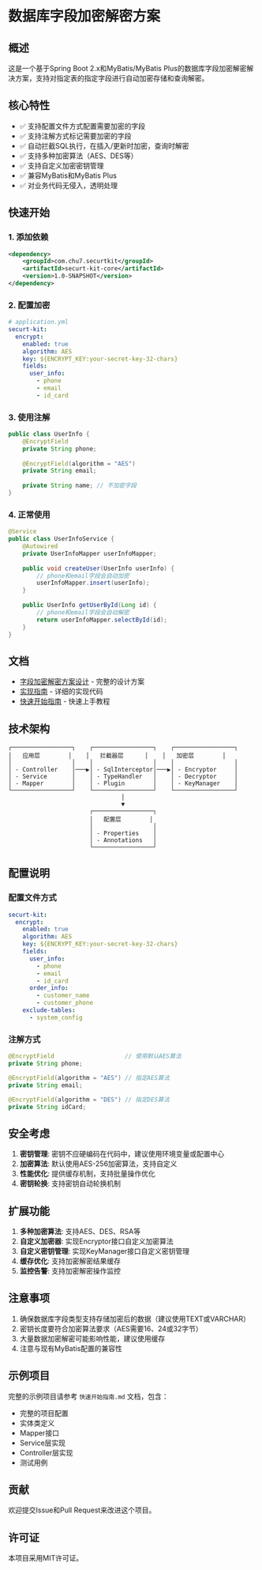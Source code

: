 # 数据库字段加密解密方案

## 概述

这是一个基于Spring Boot 2.x和MyBatis/MyBatis Plus的数据库字段加密解密解决方案，支持对指定表的指定字段进行自动加密存储和查询解密。

## 核心特性

- ✅ 支持配置文件方式配置需要加密的字段
- ✅ 支持注解方式标记需要加密的字段
- ✅ 自动拦截SQL执行，在插入/更新时加密，查询时解密
- ✅ 支持多种加密算法（AES、DES等）
- ✅ 支持自定义加密密钥管理
- ✅ 兼容MyBatis和MyBatis Plus
- ✅ 对业务代码无侵入，透明处理

## 快速开始

### 1. 添加依赖

```xml
<dependency>
    <groupId>com.chu7.securtkit</groupId>
    <artifactId>securt-kit-core</artifactId>
    <version>1.0-SNAPSHOT</version>
</dependency>
```

### 2. 配置加密

```yaml
# application.yml
securt-kit:
  encrypt:
    enabled: true
    algorithm: AES
    key: ${ENCRYPT_KEY:your-secret-key-32-chars}
    fields:
      user_info:
        - phone
        - email
        - id_card
```

### 3. 使用注解

```java
public class UserInfo {
    @EncryptField
    private String phone;
    
    @EncryptField(algorithm = "AES")
    private String email;
    
    private String name; // 不加密字段
}
```

### 4. 正常使用

```java
@Service
public class UserInfoService {
    @Autowired
    private UserInfoMapper userInfoMapper;
    
    public void createUser(UserInfo userInfo) {
        // phone和email字段会自动加密
        userInfoMapper.insert(userInfo);
    }
    
    public UserInfo getUserById(Long id) {
        // phone和email字段会自动解密
        return userInfoMapper.selectById(id);
    }
}
```

## 文档

- [字段加密解密方案设计](./字段加密解密方案设计.md) - 完整的设计方案
- [实现指南](./实现指南.md) - 详细的实现代码
- [快速开始指南](./快速开始指南.md) - 快速上手教程

## 技术架构

```
┌─────────────────┐    ┌─────────────────┐    ┌─────────────────┐
│   应用层        │    │   拦截器层      │    │   加密层        │
│                 │    │                 │    │                 │
│ - Controller    │───▶│ - SqlInterceptor│───▶│ - Encryptor     │
│ - Service       │    │ - TypeHandler   │    │ - Decryptor     │
│ - Mapper        │    │ - Plugin        │    │ - KeyManager    │
└─────────────────┘    └─────────────────┘    └─────────────────┘
                                │
                                ▼
                       ┌─────────────────┐
                       │   配置层        │
                       │                 │
                       │ - Properties    │
                       │ - Annotations   │
                       └─────────────────┘
```

## 配置说明

### 配置文件方式

```yaml
securt-kit:
  encrypt:
    enabled: true
    algorithm: AES
    key: ${ENCRYPT_KEY:your-secret-key-32-chars}
    fields:
      user_info:
        - phone
        - email
        - id_card
      order_info:
        - customer_name
        - customer_phone
    exclude-tables:
      - system_config
```

### 注解方式

```java
@EncryptField                    // 使用默认AES算法
private String phone;

@EncryptField(algorithm = "AES") // 指定AES算法
private String email;

@EncryptField(algorithm = "DES") // 指定DES算法
private String idCard;
```

## 安全考虑

1. **密钥管理**: 密钥不应硬编码在代码中，建议使用环境变量或配置中心
2. **加密算法**: 默认使用AES-256加密算法，支持自定义
3. **性能优化**: 提供缓存机制，支持批量操作优化
4. **密钥轮换**: 支持密钥自动轮换机制

## 扩展功能

1. **多种加密算法**: 支持AES、DES、RSA等
2. **自定义加密器**: 实现Encryptor接口自定义加密算法
3. **自定义密钥管理**: 实现KeyManager接口自定义密钥管理
4. **缓存优化**: 支持加密解密结果缓存
5. **监控告警**: 支持加密解密操作监控

## 注意事项

1. 确保数据库字段类型支持存储加密后的数据（建议使用TEXT或VARCHAR）
2. 密钥长度要符合加密算法要求（AES需要16、24或32字节）
3. 大量数据加密解密可能影响性能，建议使用缓存
4. 注意与现有MyBatis配置的兼容性

## 示例项目

完整的示例项目请参考 `快速开始指南.md` 文档，包含：

- 完整的项目配置
- 实体类定义
- Mapper接口
- Service层实现
- Controller层实现
- 测试用例

## 贡献

欢迎提交Issue和Pull Request来改进这个项目。

## 许可证

本项目采用MIT许可证。 